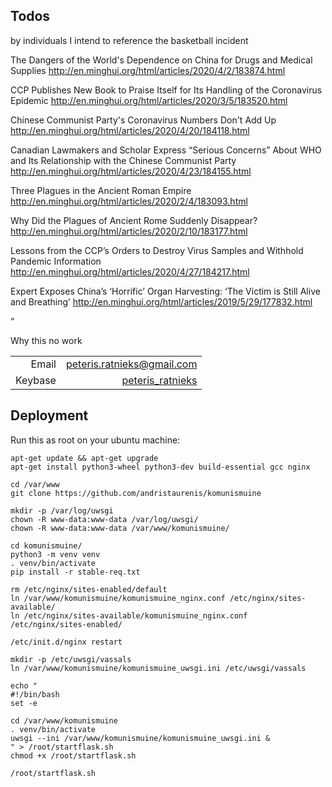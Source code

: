 ## Todos
by individuals I intend to reference the basketball incident

 The Dangers of the World's Dependence on China for Drugs and Medical Supplies 
http://en.minghui.org/html/articles/2020/4/2/183874.html

 CCP Publishes New Book to Praise Itself for Its Handling of the Coronavirus Epidemic 
http://en.minghui.org/html/articles/2020/3/5/183520.html

 Chinese Communist Party's Coronavirus Numbers Don't Add Up 
http://en.minghui.org/html/articles/2020/4/20/184118.html

 Canadian Lawmakers and Scholar Express “Serious Concerns” About WHO and Its Relationship with the Chinese Communist Party
 http://en.minghui.org/html/articles/2020/4/23/184155.html

 Three Plagues in the Ancient Roman Empire
 http://en.minghui.org/html/articles/2020/2/4/183093.html

 Why Did the Plagues of Ancient Rome Suddenly Disappear? 
http://en.minghui.org/html/articles/2020/2/10/183177.html

 Lessons from the CCP’s Orders to Destroy Virus Samples and Withhold Pandemic Information
 http://en.minghui.org/html/articles/2020/4/27/184217.html

 Expert Exposes China’s ‘Horrific’ Organ Harvesting: ‘The Victim is Still Alive and Breathing’ 
 http://en.minghui.org/html/articles/2019/5/29/177832.html



“

Why this no work
            <table style="text-align:right">
                <tr>
                    <td>Email</td>
                    <td><a href="mailto:peteris.ratnieks@gmail.com">peteris.ratnieks@gmail.com</a></td>
                </tr>
                <tr>
                    <td>Keybase</td>
                    <td><a href="https://keybase.io/peteris_ratnieks">peteris_ratnieks</a></td>
                </tr>
            </table>

## Deployment

Run this as root on your ubuntu machine:
```
apt-get update && apt-get upgrade
apt-get install python3-wheel python3-dev build-essential gcc nginx

cd /var/www
git clone https://github.com/andristaurenis/komunismuine

mkdir -p /var/log/uwsgi
chown -R www-data:www-data /var/log/uwsgi/
chown -R www-data:www-data /var/www/komunismuine/

cd komunismuine/
python3 -m venv venv
. venv/bin/activate
pip install -r stable-req.txt

rm /etc/nginx/sites-enabled/default
ln /var/www/komunismuine/komunismuine_nginx.conf /etc/nginx/sites-available/
ln /etc/nginx/sites-available/komunismuine_nginx.conf /etc/nginx/sites-enabled/

/etc/init.d/nginx restart

mkdir -p /etc/uwsgi/vassals
ln /var/www/komunismuine/komunismuine_uwsgi.ini /etc/uwsgi/vassals

echo "
#!/bin/bash
set -e

cd /var/www/komunismuine
. venv/bin/activate
uwsgi --ini /var/www/komunismuine/komunismuine_uwsgi.ini &
" > /root/startflask.sh
chmod +x /root/startflask.sh

/root/startflask.sh
```
